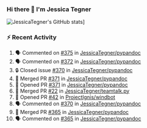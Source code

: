 ### Hi there 👋 I'm Jessica Tegner

![JessicaTegner's GitHub stats](https://github-readme-stats.vercel.app/api?username=jessicategner)]


### :zap: Recent Activity

<!--START_SECTION:activity-->
1. 🗣 Commented on [#375](https://github.com/JessicaTegner/pypandoc/issues/375#issuecomment-2354568773) in [JessicaTegner/pypandoc](https://github.com/JessicaTegner/pypandoc)
2. 🗣 Commented on [#372](https://github.com/JessicaTegner/pypandoc/pull/372#issuecomment-2306549254) in [JessicaTegner/pypandoc](https://github.com/JessicaTegner/pypandoc)
3. 🔒 Closed issue [#370](https://github.com/JessicaTegner/pypandoc/issues/370) in [JessicaTegner/pypandoc](https://github.com/JessicaTegner/pypandoc)
4. 🎉 Merged PR [#371](https://github.com/JessicaTegner/pypandoc/pull/371) in [JessicaTegner/pypandoc](https://github.com/JessicaTegner/pypandoc)
5. 💪 Opened PR [#371](https://github.com/JessicaTegner/pypandoc/pull/371) in [JessicaTegner/pypandoc](https://github.com/JessicaTegner/pypandoc)
6. 🎉 Merged PR [#22](https://github.com/JessicaTegner/teamtalk.py/pull/22) in [JessicaTegner/teamtalk.py](https://github.com/JessicaTegner/teamtalk.py)
7. 💪 Opened PR [#42](https://github.com/ProjectIgnis/windbot/pull/42) in [ProjectIgnis/windbot](https://github.com/ProjectIgnis/windbot)
8. 🗣 Commented on [#370](https://github.com/JessicaTegner/pypandoc/issues/370#issuecomment-2254662013) in [JessicaTegner/pypandoc](https://github.com/JessicaTegner/pypandoc)
9. 🎉 Merged PR [#365](https://github.com/JessicaTegner/pypandoc/pull/365) in [JessicaTegner/pypandoc](https://github.com/JessicaTegner/pypandoc)
10. 🗣 Commented on [#365](https://github.com/JessicaTegner/pypandoc/pull/365#issuecomment-2147458108) in [JessicaTegner/pypandoc](https://github.com/JessicaTegner/pypandoc)
<!--END_SECTION:activity-->

